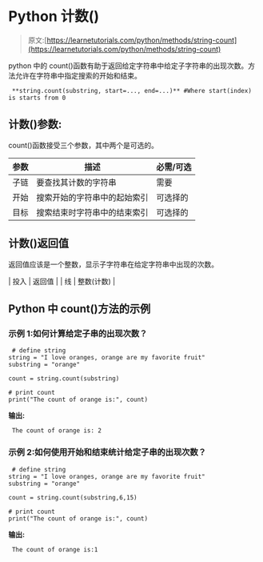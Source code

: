 # Python 计数()

> 原文:[https://learnetutorials.com/python/methods/string-count](https://learnetutorials.com/python/methods/string-count)

python 中的 count()函数有助于返回给定字符串中给定子字符串的出现次数。方法允许在字符串中指定搜索的开始和结束。

```
 **string.count(substring, start=..., end=...)** #Where start(index) is starts from 0 

```

## 计数()参数:

count()函数接受三个参数，其中两个是可选的。

| 参数 | 描述 | 必需/可选 |
| --- | --- | --- |
| 子链 | 要查找其计数的字符串 | 需要 |
| 开始 | 搜索开始的字符串中的起始索引 | 可选择的 |
| 目标 | 搜索结束时字符串中的结束索引 | 可选择的 |

## 计数()返回值

返回值应该是一个整数，显示子字符串在给定字符串中出现的次数。

| 投入 | 返回值 |
| 线 | 整数(计数) |

## Python 中 count()方法的示例

### 示例 1:如何计算给定子串的出现次数？

```
 # define string
string = "I love oranges, orange are my favorite fruit"
substring = "orange"

count = string.count(substring)

# print count
print("The count of orange is:", count) 

```

**输出:**

```
 The count of orange is: 2 
```

### 示例 2:如何使用开始和结束统计给定子串的出现次数？

```
 # define string
string = "I love oranges, orange are my favorite fruit"
substring = "orange"

count = string.count(substring,6,15)

# print count
print("The count of orange is:", count) 

```

**输出:**

```
 The count of orange is:1 
```